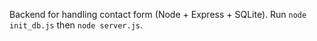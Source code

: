Backend for handling contact form (Node + Express + SQLite). Run `node init_db.js` then `node server.js`.
